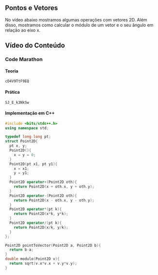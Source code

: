 ## Pontos e Vetores

No vídeo abaixo mostramos algumas operações com vetores 2D. Além disso, mostramos como calcular o módulo de um vetor e o seu ângulo em relação ao eixo x. 

## Vídeo do Conteúdo

### Code Marathon

#### Teoria

```youtube
cD4V9TtF9EQ
```
#### Prática

```youtube
SJ_E_k3NkSw
```
#### Implementação em C++

```cpp
#include <bits/stdc++.h>
using namespace std;

typedef long long pt;
struct Point2D{
  pt x, y;
  Point2D(){
    x = y = 0;
  }
  Point2D(pt x1, pt y1){
    x = x1;
    y = y1;
  }
  Point2D operator+(Point2D oth){
    return Point2D(x + oth.x, y + oth.y);
  }
  Point2D operator-(Point2D oth){
    return Point2D(x - oth.x, y - oth.y);
  }
  Point2D operator*(pt k){
    return Point2D(x*k, y*k);
  }
  Point2D operator/(pt k){
    return Point2D(x/k, y/k);
  }
};

Point2D pointToVector(Point2D a, Point2D b){
  return b-a;
}
double modulo(Point2D v){
  return sqrt(v.x*v.x + v.y*v.y);
}
```